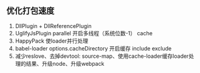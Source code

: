 ## 优化打包速度

1. DllPlugin + DllReferencePlugin
2. UglifyJsPlugin
    parallel 开启多线程（系统位数-1）
    cache
3. HappyPack
    使loader并行处理
4. babel-loader
    options.cacheDirectory 开启缓存
    include
    exclude
5. 减少reslove、去掉devtool: source-map、使用cache-loader缓存loader处理的结果、升级node、升级webpack
   